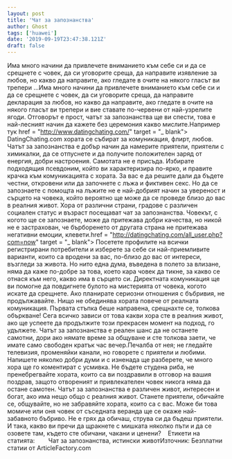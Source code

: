 ```yaml
---
layout: post
title: 'Чат за запознанства'
author: Ghost
tags: ['huawei']
date: '2019-09-19T23:47:38.121Z'
draft: false
---
```


Има много начини да привлечете вниманието към себе си и да се срещнете с човек, да си уговорите среща, да направите изявление за любов, но какво да направите, ако гледате в очите на някого гласът ви трепери ...Има много начини да привлечете вниманието към себе си и да се срещнете с човек, да си уговорите среща, да направите декларация за любов, но какво да направите, ако гледате в очите на някого гласът ви трепери и вие ставате по-червени от най-узрелите ягоди. Отговорът е прост, чатът за запознанства ще ви спести, това е най-лесният начин да кажете без церемония какво мислите.Например тук href = "http://www.datingchating.com/" target = "_ blank"> DatingChating.com хората се събират за комуникация, флирт, любов. Чатът за запознанства е добър начин да намерите приятели, приятели с химикалки, да се отпуснете и да получите положителен заряд от енергия, добри настроения. Самотата не е присъда. Избирате подходящия псевдоним, който ви характеризира по-ярко, и правите крачка към комуникацията с хората. За вас е да решите дали да бъдете честни, откровени или да започнете с лъжа и фиктивен секс. Но да се запознаете с помощта на лъжите не е най-добрият начин за увереност и сърцето на човека, който вероятно ще може да се проведе близо до вас в реалния живот. Хора от различни страни, градове с различен социален статус и възраст посещават чат за запознанства. Човекът, с когото ще се запознаете, може да притежава добри качества, но никой не е застрахован, че бърборенето от другата страна не притежава негативни емоции, клевети.href = "http://datingchating.com/all_user.php?com=now" target = "_ blank"> Посетете профилите на всички регистрирани потребители и изберете за себе си най-приемливите варианти, които са вродени за вас, по-близо до вас от интереси, възгледи за живота. Но нито една дума, въведена в полето за влизане, няма да каже по-добре за това, което кара човек да тикне, за какво се отнася към него, какво има в сърцето си. Директната комуникация ще ви помогне да повдигнете булото на мистерията от човека, когото искате да срещнете. Ако планирате сериозни отношения с бъбривия, не продължавайте. Нищо не обединява хората повече от реалната комуникация. Първата стъпка беше направена, срещнахте се, толкова объркване! Сега всичко зависи от това какви хора сте в реалния живот, ако ще успеете да продължите този прекрасен момент на подход, го удължете. Чатът за запознанства е реален шанс да не останете самотни, дори ако нямате време за общуване и сте толкова заети, че имате само свободен кратък час вечер.Печалба от нея; не гледайте телевизия, променяйки канали, но говорете с приятели и любими. Напишете няколко добри думи и с изненада ще разберете, че много хора ще го коментират с усмивка. Не бъдете студена риба, не пренебрегвайте хората, които са ви поздравили в отговор на вашия поздрав, защото отвореният и привлекателен човек никога няма да остане самотен. Чатът за запознанства е различен живот, интересен и богат, ако има нещо общо с реалния живот. Станете приятели, обичайте се, общувайте, но не забравяйте хората, които са с вас. Може би това момиче или оня човек от съседната веранда ще се окаже най-забавното бъбриво. Не е грях да обичаш, струва си да бъдеш приятели. И така, какво ви пречи да щракнете с мишката няколко пъти и да се озовете там, където сте обичани, чакани и ценени?    Етикети на статията:        Чат за запознанства, истински животИзточник: Безплатни статии от ArticleFactory.com
